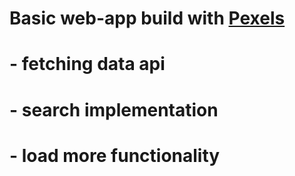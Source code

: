 
# Basic web-app build with [Pexels](https://www.pexels.com/api/?locale=en-US)
# - fetching data api
# - search implementation
# - load more functionality
